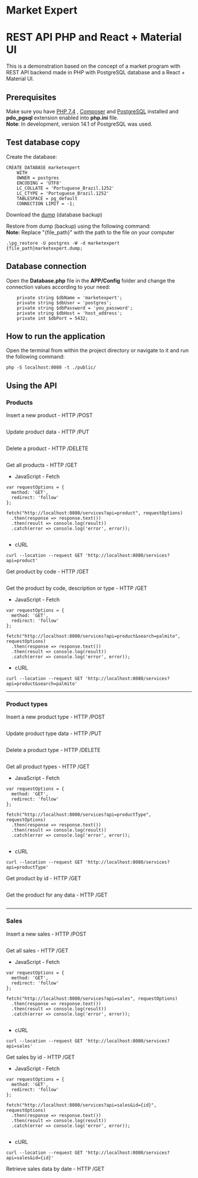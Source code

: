 # Market Expert
# REST API PHP and React + Material UI
This is a demonstration based on the concept of a market program with REST API backend made in PHP with PostgreSQL database and a React + Material UI.

## Prerequisites

Make sure you have [PHP 7.4](https://www.php.net/downloads.php) , [Composer](https://getcomposer.org/download/) and [PostgreSQL](https://www.enterprisedb.com/downloads/postgres-postgresql-downloads) installed and **pdo_pgsql** extension enabled into **php.ini** file.\
**Note**: In development, version 14.1 of PostgreSQL was used.

## Test database copy

Create the database:
```
CREATE DATABASE marketexpert
    WITH 
    OWNER = postgres
    ENCODING = 'UTF8'
    LC_COLLATE = 'Portuguese_Brazil.1252'
    LC_CTYPE = 'Portuguese_Brazil.1252'
    TABLESPACE = pg_default
    CONNECTION LIMIT = -1;
```

Download the [dump](https://github.com/felipeflfranca/market-expert/raw/main/resources/marketexpert.dump) (database backup)


Restore from dump (backup) using the following command:\
**Note:** Replace "{file_path}" with the path to the file on your computer
```
.\pg_restore -U postgres -W -d marketexpert {file_path}marketexpert.dump;
```

## Database connection

Open the **Database.php** file in the **APP/Config** folder and change the connection values according to your need:
```
    private string $dbName = 'marketexpert';
    private string $dbUser = 'postgres';
    private string $dbPassword = 'you_password';
    private string $dbHost = 'host_address';
    private int $dbPort = 5432;
```

## How to run the application

Open the terminal from within the project directory or navigate to it and run the following command:
```
php -S localhost:8080 -t ./public/
```

## Using the API

### Products

Insert a new product - HTTP /POST
```

```

Update product data - HTTP /PUT
```

```

Delete a product - HTTP /DELETE
```

```

Get all products - HTTP /GET

- JavaScript - Fetch
```
var requestOptions = {
  method: 'GET',
  redirect: 'follow'
};

fetch("http://localhost:8080/services?api=product", requestOptions)
  .then(response => response.text())
  .then(result => console.log(result))
  .catch(error => console.log('error', error));
  
```

- cURL
```
curl --location --request GET 'http://localhost:8080/services?api=product'
```

Get product by code - HTTP /GET
```

```

Get the product by code, description or type - HTTP /GET

- JavaScript - Fetch
```
var requestOptions = {
  method: 'GET',
  redirect: 'follow'
};

fetch("http://localhost:8080/services?api=product&search=palmito", requestOptions)
  .then(response => response.text())
  .then(result => console.log(result))
  .catch(error => console.log('error', error));
```

- cURL
```
curl --location --request GET 'http://localhost:8080/services?api=product&search=palmito'
```

---

### Product types

Insert a new product type - HTTP /POST
```

```

Update product type data - HTTP /PUT
```

```

Delete a product type - HTTP /DELETE
```

```

Get all product types - HTTP /GET

- JavaScript - Fetch
```
var requestOptions = {
  method: 'GET',
  redirect: 'follow'
};

fetch("http://localhost:8080/services?api=productType", requestOptions)
  .then(response => response.text())
  .then(result => console.log(result))
  .catch(error => console.log('error', error));
  
```

- cURL
```
curl --location --request GET 'http://localhost:8080/services?api=productType'
```

Get product by id - HTTP /GET
```

```

Get the product for any data - HTTP /GET
```

```

---

### Sales

Insert a new sales - HTTP /POST
```

```


Get all sales - HTTP /GET

- JavaScript - Fetch
```
var requestOptions = {
  method: 'GET',
  redirect: 'follow'
};

fetch("http://localhost:8080/services?api=sales", requestOptions)
  .then(response => response.text())
  .then(result => console.log(result))
  .catch(error => console.log('error', error));
  
```

- cURL
```
curl --location --request GET 'http://localhost:8080/services?api=sales'
```

Get sales by id - HTTP /GET

- JavaScript - Fetch
```
var requestOptions = {
  method: 'GET',
  redirect: 'follow'
};

fetch("http://localhost:8080/services?api=sales&id={id}", requestOptions)
  .then(response => response.text())
  .then(result => console.log(result))
  .catch(error => console.log('error', error));
  
```

- cURL
```
curl --location --request GET 'http://localhost:8080/services?api=sales&id={id}'
```

Retrieve sales data by date - HTTP /GET
```

```
